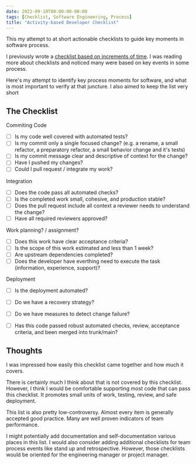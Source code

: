 ```yaml
---
date: 2022-09-10T00:00:00-00:00
tags: [Checklist, Software Engineering, Process]
title: "Activity-based Developer Checklist"
---
```


This my attempt to at short actionable checklists to guide key moments in software process.

I previously wrote a [checklist based on increments of time](../posts/2022-01-21-Development-Cycles-Checklist.md).
I was reading more about checklists and noticed many were based on key events in some process. 

Here's my attempt to identify key process moments for software, and what is most important to verify at that juncture.
I also aimed to keep the list very short

## The Checklist
Commiting Code
  - [ ] Is my code well covered with automated tests?
  - [ ] Is my commit only a single focused change? (e.g. a rename, a small refactor, a preparatory refactor, a small behavior change and it's tests)
  - [ ] Is my commit message clear and descriptive of context for the change?
  - [ ] Have I pushed my changes?
  - [ ] Could I pull request / integrate my work?

Integration
  - [ ] Does the code pass all automated checks?
  - [ ] Is the completed work small, cohesive, and production stable?
  - [ ] Does the pull request include all context a reviewer needs to understand the change?
  - [ ] Have all required reviewers approved?

Work planning? / assignment?
  - [ ] Does this work have clear acceptance criteria?
  - [ ] Is the scope of this work estimated and less than 1 week?
  - [ ] Are upstream dependencies completed?
  - [ ] Does the developer have everthing need to execute the task (information, experience, support)?

Deployment
  - [ ] Is the deployment automated?
  - [ ] Do we have a recovery strategy?
  - [ ] Do we have measures to detect change failure?
  - [ ] Has this code passed robust automated checks, review, acceptance criteria, and been merged into trunk/main?


## Thoughts
I was impressed how easily this checklist came together and how much it covers.

There is certainly much I think about that is not covered by this checklist. 
However, I think I would be comfortable supporting most code that can pass this checklist.
It promotes small units of work, testing, review, and safe deployment. 

This list is also pretty low-controversy. Almost every item is generally accepted good practice. 
Many are well proven indicators of team performance.

I might potentially add documentation and self-documentation various places in this list.
I would also consider adding additional checklists for team process events like stand up and retrospective.
However, those checklists would be oriented for the engineering manager or project manager.

<!-- Standup is mostly about proactively identifying issues. It might look Something like this

Standup
  - [ ] Has every developer been able to complete an increment of work in the last day (could be a design doc progress, code commits, recorded measurements, etc)?
  - [ ] Is any work over it's estimate?
  - [ ] Have any unexpected blockers, complexities, or unknowns been discovered that endanger completion of work?
  - [ ] Are any developers feeling unconfident about their work -->
